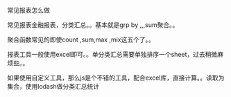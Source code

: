 常见报表怎么做

常见报表金融报表，分类汇总。。基本就是grp by  ,,,sum聚合。。


聚合函数常见的即使count ,sum,max ,mix这五个了。。


报表工具一般使用excel即可。。单分类汇总需要单独排序一个sheet，过去稍微麻烦些。。

如果使用自定义工具，那么js是个不错的工具，配合excel库，直接计算。。读取为集合，使用lodash做分类汇总统计

